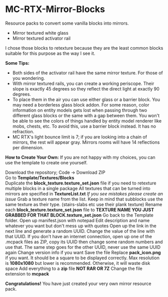 # MC-RTX-Mirror-Blocks
Resource packs to convert some vanilla blocks into mirrors.

- Mirror textured white glass
- Mirror textured activator rail

I chose those blocks to retexture because they are the least common blocks suitable for this purpose as the way I see it.

**Some Tips:**
- Both sides of the activator rail have the same mirror texture. For those of you wondering.
- With mirror textured rails, you can create a working periscope. Their slope is exactly 45 degrees so they reflect the direct light at exactly 90 degrees.
- To place them in the air you can use either glass or a barrier block. You may need a borderless glass block addon. For some reason, color information on entity models gets lost when passing through two different glass blocks or the same with a gap between them. You won't be able to see the colors of things handled by entity model renderer like mobs, chests, etc. To avoid this, use a barrier block instead. It has no refraction.
- MC RTX's light bounce limit is 7; if you are looking into a chain of mirrors, the rest will appear gray. Mirrors rooms will have 14 reflections per dimension.

**How to Create Your Own:**
If you are not happy with my choices, you can use the template to create one yourself.

Download the repository; Code -> Download ZIP\
Go to **Template/Textures/Blocks**\
Duplicate the **block_texture.texture_set.json** file if you need to retexture multiple blocks in a single package
All textures that can be turned into mirrors are specified in **TextureList.txt** _If you see mistakes please create an issue_
Grab a texture name from the list. Keep in mind that subblocks use the same texture as their type. (stairs-slabs etc use their plank texture)
Rename each **block_texture.texture_set.json** file to **TEXTURE NAME YOU JUST GRABBED FOR THAT BLOCK.texture_set.json**
Go back to the Template folder.
Open up manifest.json with notepad
Edit description and name whatever you want but don't mess up with quotes
Open up the link in the next line and generate a random UUID. Change the value of the line with that UUID. If you don't have an internet connection, open up one of the .mcpack files as ZIP, copy its UUID then change some random numbers and use that.
The same step goes for the other UUID, never use the same UUID again
Change version info if you want
Save the file
Replace **pack_icon.png** if you want. It should be a square to be displayed correctly. Max resolution is **1080x1080** but lower is recommended. Otherwise, it will waste disk space
Add everything to a **zip** file **NOT RAR OR 7Z**
Change the file extension to **mcpack**

**Congratulations!** You have just created your very own mirror resource pack.
